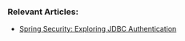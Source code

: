 ### Relevant Articles:

- [Spring Security: Exploring JDBC Authentication](https://www.baeldung.com/spring-security-jdbc-authentication)
